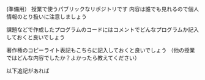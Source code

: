 (準備用）
授業で使うパブリックなリポジトリです
内容は誰でも見れるので個人情報のとり扱いに注意しましょう

課題などで作成したプログラムのコードにはコメントでどんなプログラムか記入しておくと良いでしょう

著作権のコピーライト表記もこちらに記入しておくと良いでしょう
（他の授業ではどんな内容でしたか？よかったら教えてください）

以下追記があれば
